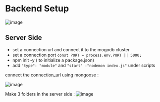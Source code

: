# Backend Setup
![image](https://user-images.githubusercontent.com/69317200/180659326-24d9cfb4-48a0-43a6-9e1e-f6001b32043b.png)

## Server Side
- set a connection url and connect it to the mogodb cluster 
- set a connection port `const PORT = process.env.PORT || 5000;`
- npm init -y ( to initialize a package.json)
- add `"type": "module"` and `"start" :"nodemon index.js"` under scripts

connect the connection_url using mongoose :

![image](https://user-images.githubusercontent.com/69317200/180659341-196b3967-ab78-4b63-b1ee-b3b1a1ac8718.png)

Make 3 folders in the server side :
![image](https://user-images.githubusercontent.com/69317200/180659361-302ff9d7-b73d-4a5b-a161-e691d857f557.png)
